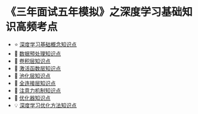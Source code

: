 # 《三年面试五年模拟》之深度学习基础知识高频考点

- :star: [深度学习基础概念知识点](docs/深度学习基础概念知识点.md)
- :1234: [数据预处理知识点](docs/数据预处理知识点.md)
- :blue_book: [卷积层知识点](docs/卷积层知识点.md)
- :closed_book: [激活函数层知识点](docs/激活函数层知识点.md)
- :green_book: [池化层知识点](docs/池化层知识点.md)
- :orange_book: [全连接层知识点](docs/全连接层知识点.md)
- :eyes: [注意力机制知识点](docs/注意力机制知识点.md)
- :rocket: [优化器知识点](docs/优化器知识点.md)
- :bulb: [深度学习优化方法知识点](docs/深度学习优化方法知识点.md)
